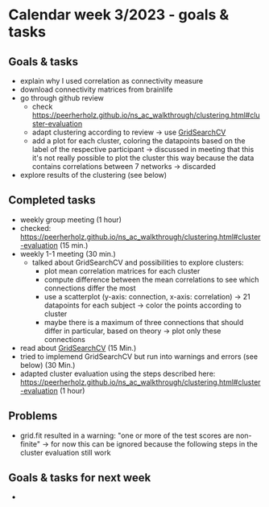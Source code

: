# Calendar week 3/2023 - goals & tasks

## Goals & tasks
- explain why I used correlation as connectivity measure
- download connectivity matrices from brainlife 
- go through github review
    - check https://peerherholz.github.io/ns_ac_walkthrough/clustering.html#cluster-evaluation
    - adapt clustering according to review -> use [GridSearchCV](https://scikit-learn.org/stable/modules/generated/sklearn.model_selection.GridSearchCV.html)
    - add a plot for each cluster, coloring the datapoints based on the label of the respective participant 
        -> discussed in meeting that this it's not really possible to plot the cluster this way because the data contains correlations between 7 networks -> discarded
- explore results of the clustering (see below)



## Completed tasks
- weekly group meeting (1 hour)
- checked: https://peerherholz.github.io/ns_ac_walkthrough/clustering.html#cluster-evaluation (15 min.)
- weekly 1-1 meeting (30 min.)
    - talked about GridSearchCV and possibilities to explore clusters:
        - plot mean correlation matrices for each cluster
        - compute difference between the mean correlations to see which connections differ the most
        - use a scatterplot (y-axis: connection, x-axis: correlation) -> 21 datapoints for each subject -> color the points according to cluster
        - maybe there is a maximum of three connections that should differ in particular, based on theory -> plot only these connections 
- read about [GridSearchCV](https://scikit-learn.org/stable/modules/generated/sklearn.model_selection.GridSearchCV.html) (15 Min.)
- tried to implemend GridSearchCV but run into warnings and errors (see below) (30 Min.)
- adapted cluster evaluation using the steps described here: https://peerherholz.github.io/ns_ac_walkthrough/clustering.html#cluster-evaluation (1 hour)


## Problems
- grid.fit resulted in a warning: "one or more of the test scores are non-finite"
    -> for now this can be ignored because the following steps in the cluster evaluation still work

## Goals & tasks for next week
- 
